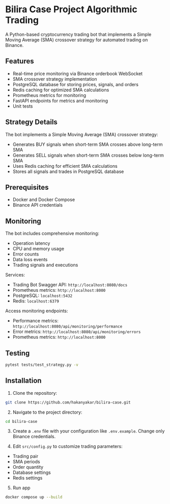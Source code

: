 # Bilira Case Project Algorithmic Trading
A Python-based cryptocurrency trading bot that implements a Simple Moving Average (SMA) crossover strategy for automated trading on Binance.

## Features
- Real-time price monitoring via Binance orderbook WebSocket
- SMA crossover strategy implementation
- PostgreSQL database for storing prices, signals, and orders
- Redis caching for optimized SMA calculations
- Prometheus metrics for monitoring
- FastAPI endpoints for metrics and monitoring
- Unit tests


## Strategy Details
The bot implements a Simple Moving Average (SMA) crossover strategy:
- Generates BUY signals when short-term SMA crosses above long-term SMA
- Generates SELL signals when short-term SMA crosses below long-term SMA
- Uses Redis caching for efficient SMA calculations
- Stores all signals and trades in PostgreSQL database


## Prerequisites
- Docker and Docker Compose
- Binance API credentials


## Monitoring
The bot includes comprehensive monitoring:
- Operation latency
- CPU and memory usage
- Error counts
- Data loss events
- Trading signals and executions

Services:
- Trading Bot Swagger API: `http://localhost:8080/docs`
- Prometheus metrics: `http://localhost:8000`
- PostgreSQL: `localhost:5432`
- Redis: `localhost:6379`

Access monitoring endpoints:
- Performance metrics: `http://localhost:8080/api/monitoring/performance`
- Error metrics: `http://localhost:8080/api/monitoring/errors`
- Prometheus metrics: `http://localhost:8000`


## Testing
```bash
pytest tests/test_strategy.py -v
```

## Installation
1. Clone the repository:

```bash
git clone https://github.com/hakanyakar/bilira-case.git
```

2. Navigate to the project directory:

```bash
cd bilira-case
```

3. Create a `.env` file with your configuration like `.env.example`. Change only Binance credentials.

4. Edit `src/config.py` to customize trading parameters:
- Trading pair
- SMA periods
- Order quantity
- Database settings
- Redis settings

5. Run app
```bash
docker compose up --build
```